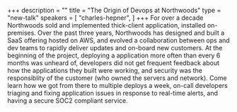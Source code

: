 +++
description = ""
title = "The Origin of Devops at Northwoods"
type = "new-talk"
speakers = [
        "charles-hepner",
]
+++
For over a decade Northwoods sold and implemented thick-client application, installed on-premises. Over the past three years, Northwoods has designed and built a SaaS offering hosted on AWS, and evolved a collaboration between ops and dev teams to rapidly deliver updates and on-board new customers. At the beginning of the project, deploying a application more often than every 6 months was unheard of, developers did not get frequent feedback about how the applications they built were working, and security was the responsiblity of the customer (who owned the servers and network). Come learn how we got from there to multiple deploys a week, on-call developers triaging and fixing application issues in response to real-time alerts, and having a secure SOC2 compliant service.
